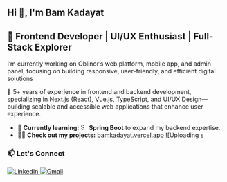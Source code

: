<h2 align="left">Hi 👋, I'm Bam Kadayat</h2>
<h2 align="left">🚀 Frontend Developer | UI/UX Enthusiast | Full-Stack Explorer</h2>
<p align="left">I’m currently working on Oblinor’s web platform, mobile app, and admin panel, focusing on building responsive, user-friendly, and efficient digital solutions</p>

<p align="left">🔭 5+ years of experience in frontend and backend development, specializing in Next.js (React), Vue.js, TypeScript, and UI/UX Design—building scalable and accessible web applications that enhance user experience.</p>

- 🌱 **Currently learning:** <img src="https://github.com/user-attachments/assets/d9ff8251-aa37-410b-bdcf-3fced618e981" alt="Spring Boot" height="15" width="15"> **Spring Boot** to expand my backend expertise.  
- 👨‍💻 **Check out my projects:** [bamkadayat.vercel.app](https://bamkadayat.vercel.app/)  ![Uploading s<?xml version="1.0" encoding="UTF-8"?>

### 📫 Let's Connect  
<p align="left">
  <a href="https://linkedin.com/in/bam-kadayat" target="_blank">
    <img src="https://img.shields.io/badge/LinkedIn-blue?style=for-the-badge&logo=linkedin&logoColor=white" alt="LinkedIn" />
  </a>
  <a href="mailto:bamkadayat@gmail.com">
    <img src="https://img.shields.io/badge/Email-D14836?style=for-the-badge&logo=gmail&logoColor=white" alt="Gmail" />
  </a>
</p>

